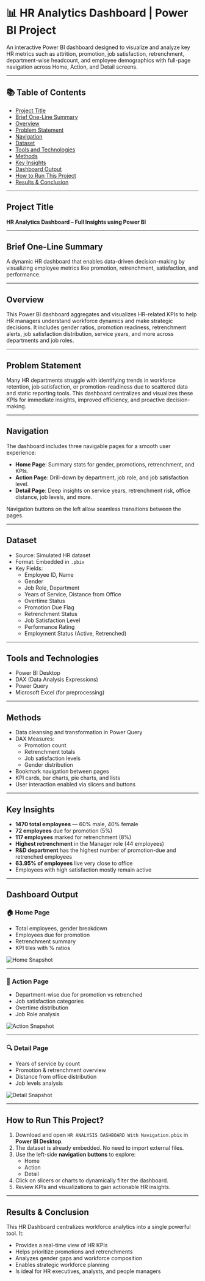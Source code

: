 # 📊 HR Analytics Dashboard | Power BI Project

An interactive Power BI dashboard designed to visualize and analyze key HR metrics such as attrition, promotion, job satisfaction, retrenchment, department-wise headcount, and employee demographics with full-page navigation across Home, Action, and Detail screens.

---

## 📚 Table of Contents
- [Project Title](#project-title)
- [Brief One-Line Summary](#brief-one-line-summary)
- [Overview](#overview)
- [Problem Statement](#problem-statement)
- [Navigation](#navigation)
- [Dataset](#dataset)
- [Tools and Technologies](#tools-and-technologies)
- [Methods](#methods)
- [Key Insights](#key-insights)
- [Dashboard Output](#dashboard-output)
- [How to Run This Project](#how-to-run-this-project)
- [Results & Conclusion](#results--conclusion)

---

## Project Title
**HR Analytics Dashboard – Full Insights using Power BI**

---

## Brief One-Line Summary
A dynamic HR dashboard that enables data-driven decision-making by visualizing employee metrics like promotion, retrenchment, satisfaction, and performance.

---

## Overview
This Power BI dashboard aggregates and visualizes HR-related KPIs to help HR managers understand workforce dynamics and make strategic decisions. It includes gender ratios, promotion readiness, retrenchment alerts, job satisfaction distribution, service years, and more across departments and job roles.

---

## Problem Statement
Many HR departments struggle with identifying trends in workforce retention, job satisfaction, or promotion-readiness due to scattered data and static reporting tools. This dashboard centralizes and visualizes these KPIs for immediate insights, improved efficiency, and proactive decision-making.

---

## Navigation
The dashboard includes three navigable pages for a smooth user experience:
- **Home Page**: Summary stats for gender, promotions, retrenchment, and KPIs.
- **Action Page**: Drill-down by department, job role, and job satisfaction level.
- **Detail Page**: Deep insights on service years, retrenchment risk, office distance, job levels, and more.

Navigation buttons on the left allow seamless transitions between the pages.

---

## Dataset
- Source: Simulated HR dataset
- Format: Embedded in `.pbix`
- Key Fields:
  - Employee ID, Name
  - Gender
  - Job Role, Department
  - Years of Service, Distance from Office
  - Overtime Status
  - Promotion Due Flag
  - Retrenchment Status
  - Job Satisfaction Level
  - Performance Rating
  - Employment Status (Active, Retrenched)

---

## Tools and Technologies
- Power BI Desktop
- DAX (Data Analysis Expressions)
- Power Query
- Microsoft Excel (for preprocessing)

---

## Methods
- Data cleansing and transformation in Power Query
- DAX Measures:
  - Promotion count
  - Retrenchment totals
  - Job satisfaction levels
  - Gender distribution
- Bookmark navigation between pages
- KPI cards, bar charts, pie charts, and lists
- User interaction enabled via slicers and buttons

---

## Key Insights
- **1470 total employees** — 60% male, 40% female
- **72 employees** due for promotion (5%)
- **117 employees** marked for retrenchment (8%)
- **Highest retrenchment** in the Manager role (44 employees)
- **R&D department** has the highest number of promotion-due and retrenched employees
- **63.95% of employees** live very close to office
- Employees with high satisfaction mostly remain active

---

## Dashboard Output

### 🏠 Home Page
- Total employees, gender breakdown
- Employees due for promotion
- Retrenchment summary
- KPI tiles with % ratios

![Home Snapshot](Snapshot%20of%20HR%20Analysis%20Dashboard%20(HOME).png)

---

### 🚀 Action Page
- Department-wise due for promotion vs retrenched
- Job satisfaction categories
- Overtime distribution
- Job Role analysis

![Action Snapshot](Snapshot%20of%20HR%20Analysis%20Dashboard%20(ACTION).png)

---

### 🔍 Detail Page
- Years of service by count
- Promotion & retrenchment overview
- Distance from office distribution
- Job levels analysis

![Detail Snapshot](Snapshot%20of%20HR%20Analysis%20Dashboard%20(DETAIL).png)

---

## How to Run This Project?

1. Download and open `HR ANALYSIS DASHBOARD With Navigation.pbix` in **Power BI Desktop**.
2. The dataset is already embedded. No need to import external files.
3. Use the left-side **navigation buttons** to explore:
   - Home
   - Action
   - Detail
4. Click on slicers or charts to dynamically filter the dashboard.
5. Review KPIs and visualizations to gain actionable HR insights.

---

## Results & Conclusion
This HR Dashboard centralizes workforce analytics into a single powerful tool. It:
- Provides a real-time view of HR KPIs
- Helps prioritize promotions and retrenchments
- Analyzes gender gaps and workforce composition
- Enables strategic workforce planning
- Is ideal for HR executives, analysts, and people managers
